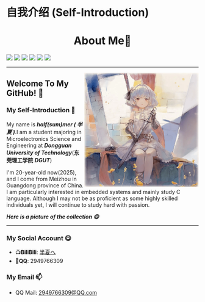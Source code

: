 # 自我介绍 (Self-Introduction)

<div align="center">
 <h1>About Me🎉</h1> 
</div>

 <img src="https://img.shields.io/badge/-老二次元了-40E0D0"> <img src="https://img.shields.io/badge/MCU-YYDS-40E0D0"> <img src="https://img.shields.io/badge/-Github-black?style=flat&logo=github"> <img src="https://img.shields.io/badge/-C语言-blue?style=flat&logo=C"> <img src="https://img.shields.io/badge/-Git-ee462c?style=flat&logo=git&logoColor=white"> <img src="https://img.shields.io/badge/-Linux-grean?style=flat&logo=Linux">
 
---

<img align="right" alt="GIF" src="./01.png" width="300"/>


## Welcome To My GitHub! 🧐

### My Self-Introduction 🏫

My name is ***half(sum)mer ( 半夏 )***.I am a student majoring in Microelectronics Science and Engineering at ***Dongguan University of Technology***(**东莞理工学院** ***DGUT***)

I'm 20-year-old now(2025), and I come from Meizhou in Guangdong province of China. I am particularly interested in embedded systems and mainly study C language.  Although I may not be as proficient as some highly skilled individuals yet, I will continue to study hard with passion.

***Here is a picture of the collection 😋***


---

### My Social Account :yum:

- :tv:**BiliBili**: [半夏へ](https://space.bilibili.com/399903838)
- :penguin:**QQ**: 2949766309

### My Email :mailbox: 

- QQ Mail: 2949766309@QQ.com
